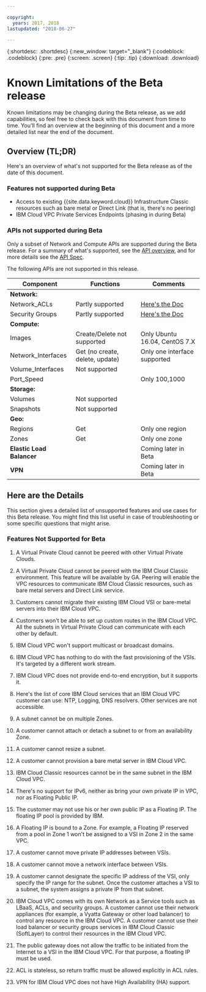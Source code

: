 ```yaml
---

copyright:
  years: 2017, 2018
lastupdated: "2018-06-27"

---
```


{:shortdesc: .shortdesc}
{:new_window: target="_blank"}
{:codeblock: .codeblock}
{:pre: .pre}
{:screen: .screen}
{:tip: .tip}
{:download: .download}

# Known Limitations of the Beta release

Known limitations may be changing during the Beta release, as we add capabilities, so feel free to check back with this document from time to time. You'll find an overview at the beginning of this document and a more detailed list near the end of the document.

## Overview (TL;DR)

Here's an overview of what's not supported for the Beta release as of the date of this document.

### Features not supported during Beta

* Access to existing {{site.data.keyword.cloud}} Infrastructure Classic resources such as bare metal or Direct Link (that is, there's no peering)
* IBM Cloud VPC Private Services Endpoints (phasing in during Beta)

### APIs not supported during Beta

Only a subset of Network and Compute APIs are supported during the Beta release. For a summary of what's supported, see the [API overview](api-summary.html), and for more details see the [API Spec](apis.html).

The following APIs are not supported in this release.

| Component | Functions | Comments |
|------|------|--------|
| **Network:**  |   |   |
| Network_ACLs | Partly supported | [Here's the Doc](using-acls.html) |
| Security Groups | Partly supported |  [Here's the Doc](security-groups.html) |
| **Compute:** |   |   |
| Images | Create/Delete not supported | Only Ubuntu 16.04, CentOS 7.X |
| Network_Interfaces | Get (no create, delete, update) | Only one interface supported |
| Volume_Interfaces | Not supported |   |
| Port_Speed | | Only 100,1000 |
| **Storage:** |   |   |
| Volumes | Not supported |   |
| Snapshots | Not supported |  |
| **Geo:** |   |   |
| Regions | Get | Only one region |
| Zones | Get | Only one zone |
| **Elastic Load Balancer** |   |  Coming later in Beta |
| **VPN** |   |  Coming later in Beta |

## Here are the Details

This section gives a detailed list of unsupported features and use cases for this Beta release. You might find this list useful in case of troubleshooting or some specific questions that might arise.

### Features Not Supported for Beta

1. A Virtual Private Cloud cannot be peered with other Virtual Private Clouds.

2. A Virtual Private Cloud cannot be peered with the IBM Cloud Classic environment. This feature will be available by GA. Peering will enable the VPC resources to communicate IBM Cloud Classic resources, such as bare metal servers and Direct Link service.

3. Customers cannot migrate their existing IBM Cloud VSI or bare-metal servers into their IBM Cloud VPC.

4. Customers won't be able to set up custom routes in the IBM Cloud VPC. All the subnets in Virtual Private Cloud can communicate with each other by default.

5. IBM Cloud VPC won't support multicast or broadcast domains.

6. IBM Cloud VPC has nothing to do with the fast provisioning of the VSIs. It's targeted by a different work stream.

7. IBM Cloud VPC does not provide end-to-end encryption, but it supports it.

8. Here's the list of core IBM Cloud services that an IBM Cloud VPC customer can use: NTP, Logging, DNS resolvers. Other services are not accessible.

9. A subnet cannot be on multiple Zones.

10. A customer cannot attach or detach a subnet to or from an availability Zone.

11. A customer cannot resize a subnet.

12. A customer cannot provision a bare metal server in IBM Cloud VPC.

13. IBM Cloud Classic resources cannot be in the same subnet in the IBM Cloud VPC.

14. There's no support for IPv6, neither as bring your own private IP in VPC, nor as Floating Public IP.

15. The customer may not use his or her own public IP as a Floating IP. The floating IP pool is provided by IBM.

16. A Floating IP is bound to a Zone. For example, a Floating IP reserved from a pool in Zone 1 won't be assigned to a VSI in Zone 2 in the same VPC.

17. A customer cannot move private IP addresses between VSIs.

18. A customer cannot move a network interface between VSIs.

19. A customer cannot designate the specific IP address of the VSI, only specify the IP range for the subnet. Once the customer attaches a VSI to a subnet, the system assigns a private IP from that subnet.

20. IBM Cloud VPC comes with its own Network as a Service tools such as LBaaS, ACLs, and security groups. A customer cannot use their network appliances (for example, a Vyatta Gateway or other load balancer) to control any resource in the IBM Cloud VPC. A customer cannot use their load balancer or security groups services in IBM Cloud Classic (SoftLayer) to control their resources in the IBM Cloud VPC.

21. The public gateway does not allow the traffic to be initiated from the Internet to a VSI in the IBM Cloud VPC. For that purpose, a floating IP must be used.

22. ACL is stateless, so return traffic must be allowed explicitly in ACL rules.

23. VPN for IBM Cloud VPC does not have High Availability (HA) support.
